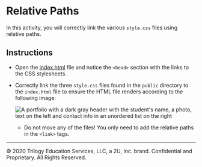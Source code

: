 # Relative Paths

In this activity, you will correctly link the various `style.css` files using relative paths.

## Instructions

* Open the [index.html](Unsolved/public/index.html) file and notice the `<head>` section with the links to the CSS stylesheets.

* Correctly link the three `style.css` files found in the `public` directory to the `index.html` file to ensure the HTML file renders according to the following image:

  ![A portfolio with a dark gray header with the student's name, a photo, text on the left and contact info in an unordered list on the right](Images/100-html-css-mockup.png)

  * Do not move any of the files! You only need to add the relative paths in the `<link>` tags.

---
© 2020 Trilogy Education Services, LLC, a 2U, Inc. brand. Confidential and Proprietary. All Rights Reserved.

